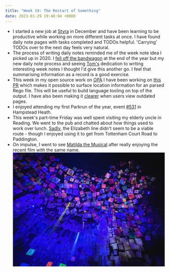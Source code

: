 ```yaml
---
title: "Week 19: The Restart of Something"
date: 2023-01-29 19:48:04 +0000
---
```

* I started a new job at [Styra](https://styra.com) in December and have been learning to be productive while working on more different tasks at once. I have found daily note pages with tasks completed and TODOs helpful. 'Carrying' TODOs over to the next day feels very natural.
* The process of writing daily notes reminded me of the week note idea I picked up in 2020. I [fell off the bandwagon](/week-notes/2020-12-27-week-notes-18/) at the end of the year but my new daily note process and seeing [Tom's](https://tomstu.art/weeknotes-160-shuffling-around) dedication to writing interesting week notes I thought I'd give this another go. I feel that summarising information as a record is a good exercise.
* This week in my open source work on [OPA](http://openpolicyagent.org) I have been working on [this PR](https://github.com/open-policy-agent/opa/pull/5576) which makes it possible to surface location information for an parsed Rego file. This will be useful to build language tooling on top of the output. I have also been making it [clearer](https://github.com/open-policy-agent/opa/pull/5592) when users view outdated pages.
* I enjoyed attending my first Parkrun of the year, event [#531](https://www.parkrun.org.uk/hampsteadheath/results/531) in Hampstead Heath.
* This week's part-time Friday was well spent visiting my elderly uncle in Reading. We went to the pub and chatted about how things used to work over lunch. [Sadly](./tweet.png), the Elizabeth line didn't seem to be a viable route - though I enjoyed using it to get from Tottenham Court Road to Paddington.
* On impulse, I went to see [Matilda the Musical](https://uk.matildathemusical.com) after really enjoying the recent film with the same name.
  ![matilda set](./matilda.jpg)

